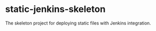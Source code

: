 static-jenkins-skeleton
=======================

The skeleton project for deploying static files with Jenkins integration. 
